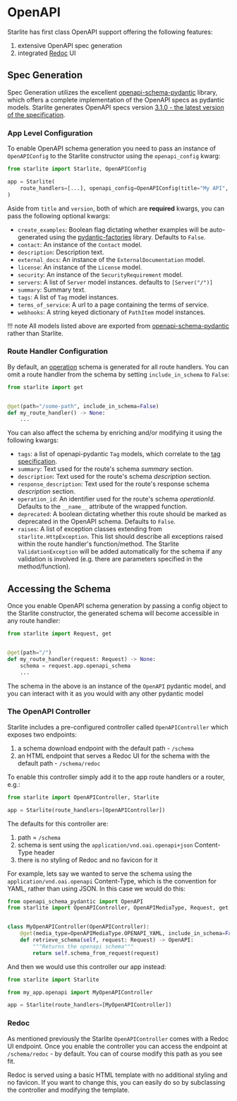 # OpenAPI

Starlite has first class OpenAPI support offering the following features:

1. extensive OpenAPI spec generation
2. integrated [Redoc](https://github.com/Redocly/redoc) UI

## Spec Generation

Spec Generation utilizes the excellent [openapi-schema-pydantic](https://github.com/kuimono/openapi-schema-pydantic)
library, which offers a complete implementation of the OpenAPI specs as pydantic models. Starlite generates OpenAPI
specs version [3.1.0 - the latest version of the specification](https://spec.openapis.org/oas/latest.html).

### App Level Configuration

To enable OpenAPI schema generation you need to pass an instance of `OpenAPIConfig` to the Starlite constructor using
the `openapi_config` kwarg:

```python
from starlite import Starlite, OpenAPIConfig

app = Starlite(
    route_handlers=[...], openapi_config=OpenAPIConfig(title="My API", version="1.0.0")
)
```

Aside from `title` and `version`, both of which are **required** kwargs, you can pass the following optional kwargs:

* `create_examples`: Boolean flag dictating whether examples will be auto-generated using
  the [pydantic-factories](https://github.com/Goldziher/pydantic-factories) library. Defaults to `False`.
* `contact`: An instance of the `Contact` model.
* `description`: Description text.
* `external_docs`: An instance of the `ExternalDocumentation` model.
* `license`: An instance of the `License` model.
* `security`: An instance of the `SecurityRequirement` model.
* `servers`: A list of `Server` model instances. defaults to `[Server("/")]`
* `summary`: Summary text.
* `tags`: A list of `Tag` model instances.
* `terms_of_service`: A url to a page containing the terms of service.
* `webhooks`: A string keyed dictionary of `PathItem` model instances.

!!! note
    All models listed above are exported
    from [openapi-schema-pydantic](https://github.com/kuimono/openapi-schema-pydantic)
    rather than Starlite.

### Route Handler Configuration

By default, an [operation](https://spec.openapis.org/oas/latest.html#operation-object) schema is generated for all route
handlers. You can omit a route handler from the schema by setting `include_in_schema` to `False`:

```python
from starlite import get


@get(path="/some-path", include_in_schema=False)
def my_route_handler() -> None:
    ...
```

You can also affect the schema by enriching and/or modifying it using the following kwargs:

- `tags`: a list of openapi-pydantic `Tag` models, which correlate to
  the [tag specification](https://spec.openapis.org/oas/latest.html#tag-object).
- `summary`: Text used for the route's schema _summary_ section.
- `description`: Text used for the route's schema _description_ section.
- `response_description`: Text used for the route's response schema _description_ section.
- `operation_id`: An identifier used for the route's schema _operationId_. Defaults to the `__name__` attribute of the
  wrapped function.
- `deprecated`: A boolean dictating whether this route should be marked as deprecated in the OpenAPI schema. Defaults
  to `False`.
- `raises`: A list of exception classes extending from `starlite.HttpException`. This list should describe all
  exceptions raised within the route handler's function/method. The Starlite `ValidationException` will be added
  automatically for the schema if any validation is involved (e.g. there are parameters specified in the method/function).

## Accessing the Schema

Once you enable OpenAPI schema generation by passing a config object to the Starlite constructor, the generated schema
will become accessible in any route handler:

```python
from starlite import Request, get


@get(path="/")
def my_route_handler(request: Request) -> None:
    schema = request.app.openapi_schema
    ...
```

The schema in the above is an instance of the `OpenAPI` pydantic model, and you can interact with it as you would with
any other pydantic model

### The OpenAPI Controller

Starlite includes a pre-configured controller called `OpenAPIController` which exposes two endpoints:

1. a schema download endpoint with the default path - `/schema`
2. an HTML endpoint that serves a Redoc UI for the schema with the default path - `/schema/redoc`

To enable this controller simply add it to the app route handlers or a router, e.g.:

```python
from starlite import OpenAPIController, Starlite

app = Starlite(route_handlers=[OpenAPIController])
```

The defaults for this controller are:

1. path = `/schema`
2. schema is sent using the `application/vnd.oai.openapi+json` Content-Type header
3. there is no styling of Redoc and no favicon for it

For example, lets say we wanted to serve the schema using the `application/vnd.oai.openapi` Content-Type, which is the
convention for YAML, rather than using JSON. In this case we would do this:

```python title="my_app/openapi.py"
from openapi_schema_pydantic import OpenAPI
from starlite import OpenAPIController, OpenAPIMediaType, Request, get


class MyOpenAPIController(OpenAPIController):
    @get(media_type=OpenAPIMediaType.OPENAPI_YAML, include_in_schema=False)
    def retrieve_schema(self, request: Request) -> OpenAPI:
        """Returns the openapi schema"""
        return self.schema_from_request(request)
```

And then we would use this controller our app instead:

```python
from starlite import Starlite

from my_app.openapi import MyOpenAPIController

app = Starlite(route_handlers=[MyOpenAPIController])
```

### Redoc

As mentioned previously the Starlite `OpenAPIController` comes with a Redoc UI endpoint. Once you enable the controller
you can access the endpoint at `/schema/redoc` - by default. You can of course modify this path as you see fit.

Redoc is served using a basic HTML template with no additional styling and no favicon. If you want to change this, you
can easily do so by subclassing the controller and modifying the template.
